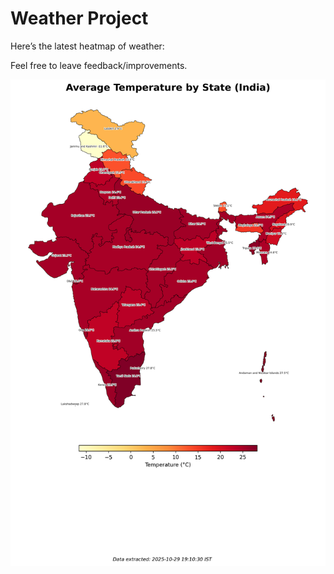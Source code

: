 # Weather Project

Here’s the latest heatmap of weather:

Feel free to leave feedback/improvements.

![India Heatmap](docs/assets/india_heatmap.png?v=021950)
